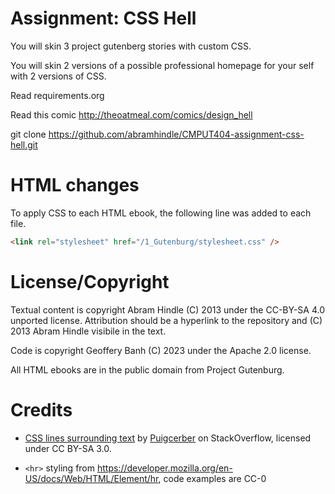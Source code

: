 Assignment: CSS Hell
====================

You will skin 3 project gutenberg stories with custom CSS.

You will skin 2 versions of a possible professional homepage for your
self with 2 versions of CSS.

Read requirements.org

Read this comic http://theoatmeal.com/comics/design_hell

git clone https://github.com/abramhindle/CMPUT404-assignment-css-hell.git

HTML changes
============
To apply CSS to each HTML ebook, the following line was added to each file.
```html
<link rel="stylesheet" href="/1_Gutenburg/stylesheet.css" />
```



License/Copyright
=================

Textual content is copyright Abram Hindle (C) 2013 under the CC-BY-SA
4.0 unported license. Attribution should be a hyperlink to the
repository and (C) 2013 Abram Hindle visibile in the text.

Code is copyright Geoffery Banh (C) 2023 under the Apache 2.0 license.

All HTML ebooks are in the public domain from Project Gutenburg.

Credits
=======
* [CSS lines surrounding text](https://stackoverflow.com/a/14731123) by [Puigcerber](https://stackoverflow.com/users/706246/puigcerber) on StackOverflow, licensed under CC BY-SA 3.0.

* ``<hr>`` styling from https://developer.mozilla.org/en-US/docs/Web/HTML/Element/hr, code examples are CC-0
